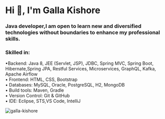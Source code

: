 <h1 >Hi 👋, I'm Galla Kishore</h1>
<h3> Java developer,I am open to learn new and diversified technologies 
without boundaries to enhance my professional skills. </h3>

<h3>Skilled in:</h3>
   <p>	•Backend: Java 8, JEE (Servlet, JSP), JDBC, Spring MVC, Spring Boot, Hibernate,Spring JPA, Restful Services, Microservices, GraphQL, Kafka, Apache Airflow <br>
        • Frontend: HTML, CSS, Bootstrap<br>
        • Databases: MySQL, Oracle, PostgreSQL, H2, MongoDB<br>
        • Build tools: Maven, Gradle<br>
        • Version Control: Git & GitHub<br>
        • IDE: Eclipse, STS,VS Code, IntelliJ
   </p>


<p><img align="left" src="https://github-readme-stats.vercel.app/api/top-langs?username=gallakishore&show_icons=true&locale=en&layout=compact" alt="galla-kishore" /></p>

<!-- <p>&nbsp;<img align="center" src="https://github-readme-stats.vercel.app/api?username=gallakishore&show_icons=true&locale=en" alt="gallakishore" /></p> -->

<!-- <p><img align="center" src="https://github-readme-streak-stats.herokuapp.com/?user=gallakishore&" alt="gallakishore" /></p>-->
